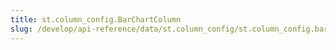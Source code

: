 ```yaml
---
title: st.column_config.BarChartColumn
slug: /develop/api-reference/data/st.column_config/st.column_config.barchartcolumn
---
```


<Autofunction function="streamlit.column_config.BarChartColumn" />
